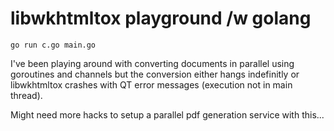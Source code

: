 # libwkhtmltox playground /w golang

`go run c.go main.go`

I've been playing around with converting documents in parallel using goroutines and
channels but the conversion either hangs indefinitly or libwkhtmltox crashes with
QT error messages (execution not in main thread).

Might need more hacks to setup a parallel pdf generation service with this...